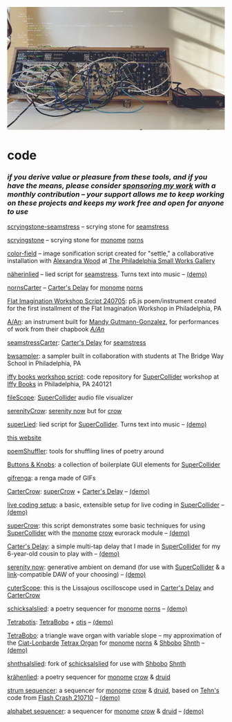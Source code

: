 [![](code.jpeg)](../)

# code

### *if you derive value or pleasure from these tools, and if you have the means, please consider [sponsoring my work](https://github.com/sponsors/williamthazard) with a monthly contribution – your support allows me to keep working on these projects and keeps my work free and open for anyone to use*

[scryingstone-seamstress](https://github.com/williamthazard/scryingstone-seamstress) – scrying stone for [seamstress](https://github.com/robbielyman/seamstress-v1)

[scryingstone](https://github.com/williamthazard/scryingstone) – scrying stone for [monome](https://monome.org/) [norns](https://monome.org/docs/norns/)

[color-field](https://github.com/williamthazard/color-field) – image sonification script created for "settle," a collaborative installation with [Alexandra Wood](https://www.tender-form.com/) at [The Philadelphia Small Works Gallery](https://www.philadelphiasmallworks.com/)

[näherinlied](https://github.com/williamthazard/naherinlied) – lied script for [seamstress](https://github.com/robbielyman/seamstress-v1). Turns text into music  – [(demo)](https://www.youtube.com/watch?v=WkPvt-k2Teg)

[nornsCarter](https://github.com/williamthazard/carters-delay-norns) – [Carter's Delay](https://github.com/williamthazard/carters_delay) for [monome](https://monome.org/) [norns](https://monome.org/docs/norns/)

[Flat Imagination Workshop Script 240705](https://github.com/williamthazard/fiw-240705): p5.js poem/instrument created for the first installment of the Flat Imagination Workshop in Philadelphia, PA

[A/An](https://github.com/williamthazard/aan): an instrument built for [Mandy Gutmann-Gonzalez](https://mandygutmanngonzalez.com/), for performances of work from their chapbook *[A/An](https://endlinepress.com/A-An-by-Mandy-Gutmann-Gonzalez-a-chapbook)*

[seamstressCarter](https://github.com/williamthazard/seamstressCarter): [Carter's Delay](https://github.com/williamthazard/carters_delay) for [seamstress](https://github.com/robbielyman/seamstress-v1)

[bwsampler](https://github.com/williamthazard/bwsampler): a sampler built in collaboration with students at The Bridge Way School in Philadelphia, PA

[iffy books workshop script](https://github.com/williamthazard/iffy): code repository for [SuperCollider](https://supercollider.github.io/) workshop at [Iffy Books](https://iffybooks.net/) in Philadelphia, PA 240121

[fileScope](https://github.com/williamthazard/fileScope): [SuperCollider](https://supercollider.github.io/) audio file visualizer

[serenityCrow](https://github.com/williamthazard/serenityCrow): [serenity now](https://github.com/williamthazard/serenitynow) but for [crow](https://monome.org/docs/crow/)

[superLied](https://github.com/williamthazard/superLied): lied script for [SuperCollider](https://supercollider.github.io/). Turns text into music – [(demo)](https://www.youtube.com/watch?v=kIbWiqHrXFw)

[this website](https://github.com/williamthazard/williamhazard.co)

[poemShuffler](https://github.com/williamthazard/poemShuffler): tools for shuffling lines of poetry around

[Buttons & Knobs](https://github.com/williamthazard/buttonsandknobs): a collection of boilerplate GUI elements for [SuperCollider](https://supercollider.github.io/)

[gifrenga](https://github.com/williamthazard/gifrenga): a renga made of GIFs

[CarterCrow](https://github.com/williamthazard/CarterCrow): [superCrow](https://github.com/williamthazard/superCrow) + [Carter's Delay](https://github.com/williamthazard/carters_delay) – [(demo)](https://youtu.be/kug6KvzDDHM?si=MBmOlZmsCm0iQbWw)

[live coding setup](https://github.com/williamthazard/livecodingsetup): a basic, extensible setup for live coding in [SuperCollider](https://supercollider.github.io/) – [(demo)](https://youtu.be/ZcRCgjZ5itE?si=jFGIOVZmfKoj9fRz)

[superCrow](https://github.com/williamthazard/superCrow): this script demonstrates some basic techniques for using [SuperCollider](https://supercollider.github.io/) with the [monome](https://monome.org/) [crow](https://monome.org/docs/crow/) eurorack module – [(demo)](https://youtu.be/BMHdnqww_qA?si=HfZomteXiRKOpY-0)

[Carter's Delay](https://github.com/williamthazard/carters_delay): a simple multi-tap delay that I made in [SuperCollider](https://supercollider.github.io/) for my 6-year-old cousin to play with – [(demo)](https://youtu.be/Gfyy2SylVmk?si=ly2gkSRpXqS_pnIH)

[serenity now](https://github.com/williamthazard/serenitynow): generative ambient on demand (for use with [SuperCollider](https://supercollider.github.io/) & a [link](https://www.ableton.com/en/link/)-compatible DAW of your choosing) – [(demo)](https://youtu.be/Vqi5t2i2KUc?si=jpBVzsMdr-X1UKqT)

[cuterScope](https://github.com/williamthazard/cuterScope): this is the Lissajous oscilloscope used in [Carter's Delay](https://github.com/williamthazard/carters_delay) and [CarterCrow](https://github.com/williamthazard/CarterCrow)

[schicksalslied](https://github.com/williamthazard/schicksalslied): a poetry sequencer for [monome](https://monome.org/) [norns](https://monome.org/docs/norns/) – [(demo)](https://youtu.be/4mNc-Wnsye4?si=KW7e75r93dwhMFsN)

[Tetrabotis](https://github.com/williamthazard/Tetrabotis): [TetraBobo](https://github.com/williamthazard/TetraBobo) + [otis](https://github.com/justmat/otis) – [(demo)](https://youtu.be/wqTQ7xwg5CI?si=gLYxCCytNgPeCcHw)

[TetraBobo](https://github.com/williamthazard/TetraBobo): a triangle wave organ with variable slope – my approximation of the [Ciat-Lonbarde](https://www.ciat-lonbarde.net/ciat-lonbarde/index.html) [Tetrax Organ](https://www.ciat-lonbarde.net/ciat-lonbarde/tetrax/index.html) for [monome](https://monome.org/) [norns](https://monome.org/docs/norns/) & [Shbobo](https://www.ciat-lonbarde.net/shbobo/index.html) [Shnth](https://patch-point.com/en-us/products/shbobo-shnth) – [(demo)](https://soundcloud.com/user-246275786/tetrabobo-study-01?si=fb10c7c9ac7b4b5ba53830effc8baaed&utm_source=clipboard&utm_medium=text&utm_campaign=social_sharing)

[shnthsalslied](https://github.com/williamthazard/shnthsalslied): fork of [schicksalslied](https://github.com/williamthazard/schicksalslied) for use with [Shbobo](https://www.ciat-lonbarde.net/shbobo/index.html) [Shnth](https://patch-point.com/en-us/products/shbobo-shnth)

[krähenlied](https://github.com/williamthazard/krahenlied): a poetry sequencer for [monome](https://monome.org/) [crow](https://monome.org/docs/crow/) & [druid](https://monome.org/docs/crow/druid/)

[strum sequencer](https://github.com/williamthazard/jf-strum-sequencer): a sequencer for [monome](https://monome.org/) [crow](https://monome.org/docs/crow/) & [druid](https://monome.org/docs/crow/druid/), based on [Tehn's](https://nnnnnnnn.co/) code from [Flash Crash 210710](https://www.youtube.com/watch?v=TkH8jxItXbw&list=PLDeicGW8SQOwVdHDQkhUoDkCS67VDRVAd&index=17&t=1214s) – [(demo)](https://youtu.be/hIXeSZBBOPQ?si=cbG1I6O1LnrGSU7u)

[alphabet sequencer](https://github.com/williamthazard/alphabetsequencer): a sequencer for [monome](https://monome.org/) [crow](https://monome.org/docs/crow/) & [druid](https://monome.org/docs/crow/druid/) – [(demo)](https://soundcloud.com/user-246275786/all-our-affairs)